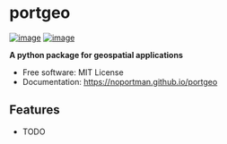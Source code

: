 # portgeo


[![image](https://img.shields.io/pypi/v/portgeo.svg)](https://pypi.python.org/pypi/portgeo)
[![image](https://img.shields.io/conda/vn/conda-forge/portgeo.svg)](https://anaconda.org/conda-forge/portgeo)


**A python package for geospatial applications**


-   Free software: MIT License
-   Documentation: https://noportman.github.io/portgeo
    

## Features

-   TODO
